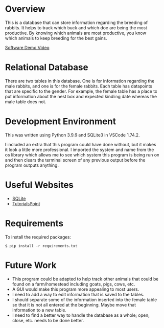 # Overview

This is a database that can store information regarding the breeding of rabbits. It helps to track which buck and which doe are being the most productive. By knowing which animals are most productive, you know which animals to keep breeding for the best gains.

[Software Demo Video](https://youtu.be/5o7wtbrOkB0)

# Relational Database

There are two tables in this database. One is for information regarding the male rabbits, and one is for the female rabbits. Each table has datapoints that are specific to the gender. For example, the female table has a place to put information about the nest box and expected kindling date whereas the male table does not. 

# Development Environment

This was written using Python 3.9.6 and SQLite3 in VSCode 1.74.2. 

I included an extra that this program could have done without, but it makes it look a little more professional. I imported the system and name from the os library which allows me to see which system this program is being run on and then clears the terminal screen of any previous output before the program outputs anything.

# Useful Websites

- [SQLite](https://www.sqlitetutorial.net/)
- [TutorialsPoint](https://www.tutorialspoint.com/sqlite/sqlite_python.htm)

# Requirements

To install the required packages:

```
$ pip install -r requirements.txt
```
# Future Work

- This program could be adapted to help track other animals that could be found on a farm/homestead including goats, pigs, cows, etc.
- A GUI would make this program more appealing to most users.
- I need to add a way to edit information that is saved to the tables.
- I should separate some of the information inserted into the female table so that it is not all entered at the beginning. Maybe move that information to a new table.
- I need to find a better way to handle the database as a whole; open, close, etc. needs to be done better.
